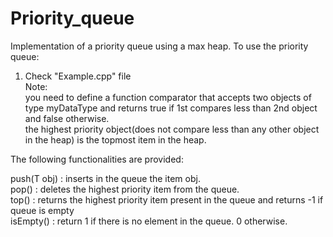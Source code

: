 # Priority_queue
Implementation of a priority queue using a max heap. To use the priority queue:<br>

1. Check "Example.cpp" file <br>
Note: <br>
you need to define a function comparator that accepts two objects of type myDataType and returns true if 1st compares less than 2nd object and false otherwise.<br>
the highest priority object(does not compare less than any other object in the heap) is the topmost item in the heap.<br>

The following functionalities are provided:<br>

push(T obj) : inserts in the queue the item obj.<br>
pop() : deletes the highest priority item from the queue.<br>
top() : returns the highest priority item present in the queue and returns -1 if queue is empty <br>
isEmpty() : return 1 if there is no element in the queue. 0 otherwise.<br>

